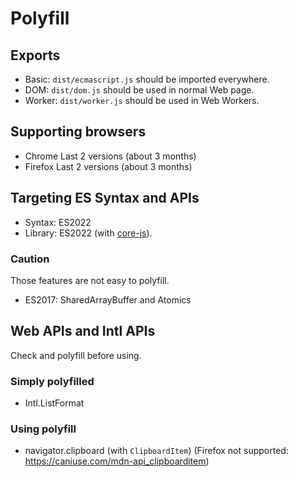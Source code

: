 # Polyfill

## Exports

- Basic: `dist/ecmascript.js` should be imported everywhere.
- DOM: `dist/dom.js` should be used in normal Web page.
- Worker: `dist/worker.js` should be used in Web Workers.

## Supporting browsers

- Chrome Last 2 versions (about 3 months)
- Firefox Last 2 versions (about 3 months)

## Targeting ES Syntax and APIs

- Syntax: ES2022
- Library: ES2022 (with [core-js](https://github.com/zloirock/core-js)).

### Caution

Those features are not easy to polyfill.

- ES2017: SharedArrayBuffer and Atomics

## Web APIs and Intl APIs

Check and polyfill before using.

### Simply polyfilled

- Intl.ListFormat

### Using polyfill

- navigator.clipboard (with `ClipboardItem`) (Firefox not supported: https://caniuse.com/mdn-api_clipboarditem)

